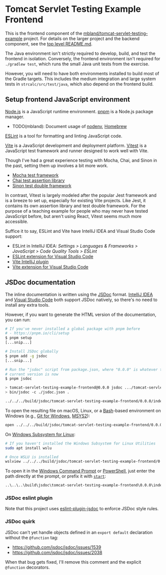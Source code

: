 # Tomcat Servlet Testing Example Frontend

This is the frontend component of the [mbland/tomcat-servlet-testing-example][]
project. For details on the larger project and the backend component, see the
[top level README.md][].

The Java environment isn't strictly required to develop, build, and test the
frontend in isolation. Conversely, the frontend environment isn't required for
`./gradlew test`, which runs the small Java unit tests from the exercise.

However, you will need to have both environments installed to build most of the
Gradle targets. This includes the medium integration and large system tests in
`strcalc/src/test/java`, which also depend on the frontend build.

## Setup frontend JavaScript environment

[Node.js][] is a JavaScript runtime environment. [pnpm][] is a Node.js package
manager.

- TODO(mbland): Document usage of [nodenv][], [Homebrew][]

[ESLint][] is a tool for formatting and linting JavaScript code.

[Vite][] is a JavaScript development and deployment platform. [Vitest][] is a
JavaScript test framework and runner designed to work well with Vite.

Though I've had a great experience testing with Mocha, Chai, and Sinon in the
past, setting them up involves a bit more work.

- [Mocha test framework][]
- [Chai test assertion library][]
- [Sinon test double framework][]

In contrast, Vitest is largely modeled after the popular Jest framework and is a
breeze to set up, especially for existing Vite projects. Like Jest, it contains
its own assertion library and test double framework.  For the purpose of a
teaching example for people who may never have tested JavaScript before, but
aren't using React, Vitest seems much more accessible.

Suffice it to say, ESLint and Vite have IntelliJ IDEA and Visual Studio
Code support:

- ESLint in IntelliJ IDEA: _Settings > Languages & Frameworks >
  JavaScript > Code Quality Tools > ESLint_
- [ESLint extension for Visual Studio Code][]
- [Vite IntelliJ plugin][]
- [Vite extension for Visual Studio Code][]

## JSDoc documentation

The inline documentation is written using the [JSDoc][] format. [IntelliJ IDEA][]
and [Visual Studio Code][] both support JSDoc natively, so there's no need to
install any extra tools.

However, if you want to generate the HTML version of the documentation, you can run:

```sh
# If you've never installed a global package with pnpm before
# - https://pnpm.io/cli/setup
$ pnpm setup
[...snip...]

# Install JSDoc globally
$ pnpm add -g jsdoc
[...snip...]

# Run the "jsdoc" script from package.json, where "0.0.0" is whatever the
# current version is now
$ pnpm jsdoc

> tomcat-servlet-testing-example-frontend@0.0.0 jsdoc .../tomcat-servlet-testing-example/strcalc/src/main/frontend
> bin/jsdoc -c ./jsdoc.json .

../../../build/jsdoc/tomcat-servlet-testing-example-frontend/0.0.0/index.html
```

To open the resulting file on macOS, Linux, or a [Bash][]-based environment on
Windows (e.g., [Git for Windows][], [MSYS2][]):

```sh
open ../../../build/jsdoc/tomcat-servlet-testing-example-frontend/0.0.0/index.html
```

On [Windows Subsystem for Linux][]:

```sh
# If you haven't installed the Windows Subsystem for Linux Utilities
sudo apt install wslu

# Once WSLU is installed
wslview ../../../build/jsdoc/tomcat-servlet-testing-example-frontend/0.0.0/index.html
```

To open it in the [Windows Command Prompt][] or [PowerShell][], just enter the
path directly at the prompt, or prefix it with [`start`][]:

```bat
..\..\..\build\jsdoc\tomcat-servlet-testing-example-frontend\0.0.0\index.html
```

### JSDoc eslint plugin

Note that this project uses [eslint-plugin-jsdoc][] to enforce JSDoc style rules.

### JSDoc quirk

JSDoc can't yet handle objects defined in an `export default` declaration
without the `@function` tag:

- <https://github.com/jsdoc/jsdoc/issues/1539>
- <https://github.com/jsdoc/jsdoc/issues/2038>

When that bug gets fixed, I'll remove this comment and the explicit `@function`
decorators.

[mbland/tomcat-servlet-testing-example]: https://github.com/mbland/tomcat-servlet-testing-example
[top level README.md]: ../../../../README.md
[Node.js]: https://nodejs.org/
[pnpm]: https://pnpm.io/
[nodenv]: https://github.com/nodenv/nodenv
[homebrew]: https://brew.sh/
[ESLint]: https://eslint.style/
[Vite]: https://vitejs.dev/
[Vitest]: https://vitest.dev/
[Mocha test framework]: https://mochajs.org/
[Chai test assertion library]: https://www.chaijs.com/
[Sinon test double framework]: https://sinonjs.org/
[ESLint extension for Visual Studio Code]: https://marketplace.visualstudio.com/items?itemName=dbaeumer.vscode-eslint
[Vite IntelliJ plugin]: https://plugins.jetbrains.com/plugin/20011-vite
[Vite extension for Visual Studio Code]: https://marketplace.visualstudio.com/items?itemName=antfu.vite
[JSDoc]: https://jsdoc.app/
[IntelliJ IDEA]: https://www.jetbrains.com/idea/
[Visual Studio Code]: https://code.visualstudio.com/
[Bash]: https://www.gnu.org/software/bash/
[Git for Windows]: https://git-scm.com/download/win
[MSYS2]: https://www.msys2.org/
[Windows Subsystem for Linux]: https://learn.microsoft.com/windows/wsl/
[Windows Command Prompt]: https://learn.microsoft.com/windows-server/administration/windows-commands/windows-commands
[PowerShell]: https://learn.microsoft.com/powershell/
[`start`]: https://learn.microsoft.com/windows-server/administration/windows-commands/start
[eslint-plugin-jsdoc]: https://www.npmjs.com/package/eslint-plugin-jsdoc
